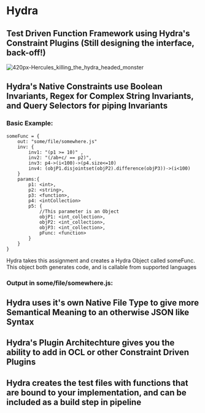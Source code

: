 # Hydra
## Test Driven Function Framework using Hydra's Constraint Plugins (Still designing the interface, back-off!)

![420px-Hercules_killing_the_hydra_headed_monster](https://user-images.githubusercontent.com/107733608/174702298-353afad3-96be-44c2-bf1a-b9f3cca65d54.jpg)


## Hydra's Native Constraints use Boolean Invariants, Regex for Complex String Invariants, and Query Selectors for piping Invariants 
### Basic Example:
    someFunc = {
        out: "some/file/somewhere.js"
        inv: {
            inv1: "(p1 >= 10)" ,
            inv2: "(/ab+c/ == p2)",
            inv3: p4->(i<100)->(p4.size<=10)
            inv4: (objP1.disjointset(objP2).difference(objP3))->(i<100)
        }
        params:{
            p1: <int>,
            p2: <string>,
            p3: <function>,
            p4: <intCollection>
            p5: {
                //This parameter is an Object
                objP1: <int_collection>,
                objP2: <int_collection>,
                objP3: <int_collection>,
                pFunc: <function>
            }
        }
    }

Hydra takes this assignment and creates a Hydra Object called someFunc. This object both generates code, and is callable from supported languages 
    
 ### Output in some/file/somewhere.js:
 

 
## Hydra uses it's own Native File Type to give more Semantical Meaning to an otherwise JSON like Syntax 


## Hydra's Plugin Architechture gives you the ability to add in OCL or other Constraint Driven Plugins

## Hydra creates the test files with functions that are bound to your implementation, and can be included as a build step in pipeline
